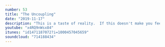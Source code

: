 ```yaml
---
number: 53
title: "The Uncoupling"
date: "2019-11-17"
description: "This is a taste of reality.  If this doesn't make you feel better about yourself, maybe you should just move in."
youtube: "x4RQ9nWsx84"
itunes: "id1471187072?i=1000457045659"
soundcloud: "714188434"
---
```

